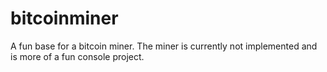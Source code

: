 # bitcoinminer
A fun base for a bitcoin miner. The miner is currently not implemented and is more of a fun console project.
